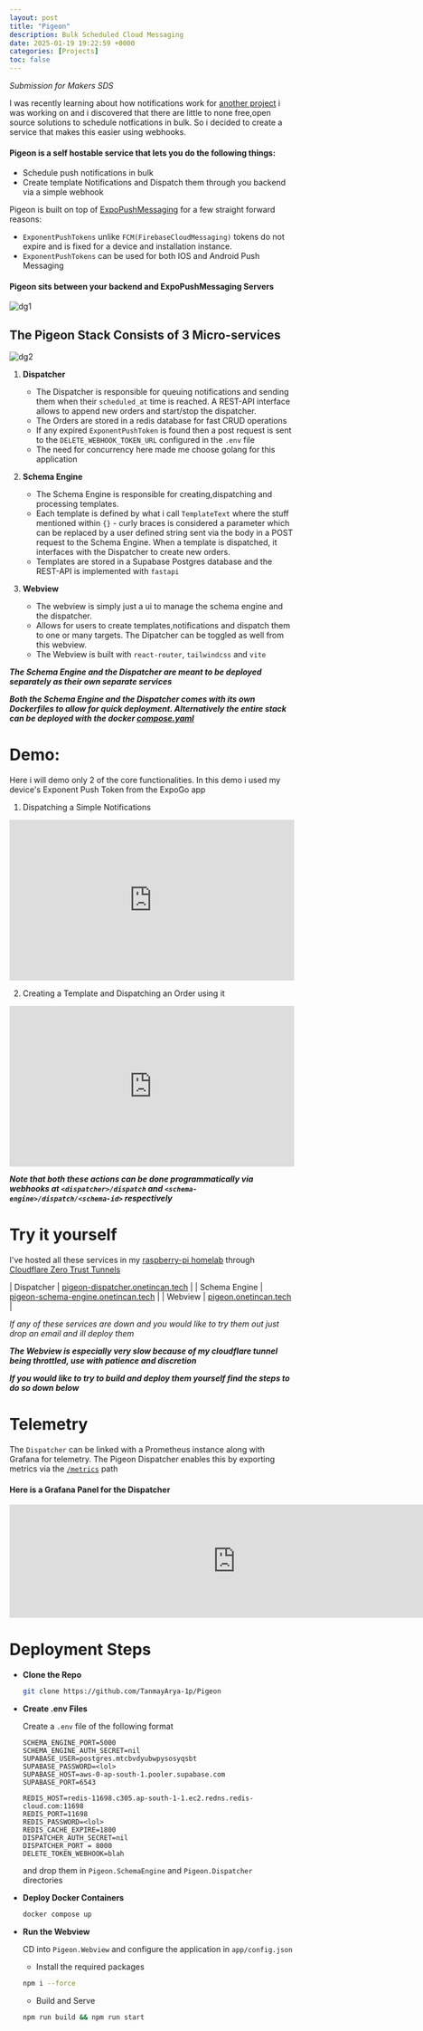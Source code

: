 ```yaml
---
layout: post
title: "Pigeon"
description: Bulk Scheduled Cloud Messaging
date: 2025-01-19 19:22:59 +0000
categories: [Projects]
toc: false
---
```


*Submission for Makers SDS*


I was recently learning about how notifications work for [another project](https://github.com/TanmayArya-1p/CPsched) i was working on and i discovered that there are little to none free,open source solutions to schedule notfications in bulk. So i decided to create a service that makes this easier using webhooks.

#### Pigeon is a self hostable service that lets you do the following things:
- Schedule push notifications in bulk
- Create template Notifications and Dispatch them through you backend via a simple webhook


Pigeon is built on top of [ExpoPushMessaging](https://docs.expo.dev/push-notifications/sending-notifications/) for a few straight forward reasons:
- `ExponentPushTokens` unlike `FCM(FirebaseCloudMessaging)` tokens do not expire and is fixed for a device and installation instance.
- `ExponentPushTokens` can be used for both IOS and Android Push Messaging

#### Pigeon sits between your backend and ExpoPushMessaging Servers


<img src="/assets/img/dg1.jpg" alt="dg1" style="">




## The Pigeon Stack Consists of 3 Micro-services

<img src="/assets/img/dg2.jpg" alt="dg2" style="">


1. **Dispatcher**
    - The Dispatcher is responsible for queuing notifications and sending them when their `scheduled_at` time is reached. A REST-API interface allows to append new orders and start/stop the dispatcher.
    - The Orders are stored in a redis database for fast CRUD operations
    - If any expired `ExponentPushToken` is found then a post request is sent to the `DELETE_WEBHOOK_TOKEN_URL` configured in the `.env` file
    - The need for concurrency here made me choose golang for this application

2. **Schema Engine**
    - The Schema Engine is responsible for creating,dispatching and processing templates.
    - Each template is defined by what i call `TemplateText` where the stuff mentioned within `{}` - curly braces is considered a parameter which can be replaced by a user defined string sent via the body in a POST request to the Schema Engine. When a template is dispatched, it interfaces with the Dispatcher to create new orders.
    - Templates are stored in a Supabase Postgres database and the REST-API is implemented with `fastapi`
3. **Webview**
    - The webview is simply just a ui to manage the schema engine and the dispatcher.
    - Allows for users to create templates,notifications and dispatch them to one or many targets. The Dipatcher can be toggled as well from this webview.
    - The Webview is built with `react-router`, `tailwindcss` and `vite` 



***The Schema Engine and the Dispatcher are meant to be deployed separately as their own separate services***

***Both the Schema Engine and the Dispatcher comes with its own Dockerfiles to allow for quick deployment. Alternatively the entire stack can be deployed with the docker [compose.yaml](https://github.com/TanmayArya-1p/Pigeon/blob/main/compose.yaml)***


# Demo:

Here i will demo only 2 of the core functionalities.
In this demo i used my device's Exponent Push Token from the ExpoGo app

1. Dispatching a Simple Notifications
<div style="padding:56.25% 0 0 0;position:relative;"><iframe src="https://player.vimeo.com/video/1048411296?badge=0&amp;autopause=0&amp;player_id=0&amp;app_id=58479" frameborder="0" allow="autoplay; fullscreen; picture-in-picture; clipboard-write; encrypted-media" style="position:absolute;top:0;left:0;width:100%;height:100%;" title="vd1"></iframe></div><script src="https://player.vimeo.com/api/player.js"></script>


2. Creating a Template and Dispatching an Order using it

<div style="padding:56.25% 0 0 0;position:relative;"><iframe src="https://player.vimeo.com/video/1048411311?badge=0&amp;autopause=0&amp;player_id=0&amp;app_id=58479" frameborder="0" allow="autoplay; fullscreen; picture-in-picture; clipboard-write; encrypted-media" style="position:absolute;top:0;left:0;width:100%;height:100%;" title="vd2"></iframe></div><script src="https://player.vimeo.com/api/player.js"></script>



***Note that both these actions can be done programmatically via webhooks at `<dispatcher>/dispatch` and `<schema-engine>/dispatch/<schema-id>` respectively***


# Try it yourself

I've hosted all these services in my [raspberry-pi homelab](https://onetincan.tech/headq) through [Cloudflare Zero Trust Tunnels](https://developers.cloudflare.com/cloudflare-one/)


| Dispatcher    | [pigeon-dispatcher.onetincan.tech](https://pigeon-dispatcher.onetincan.tech/status) |
| Schema Engine    | [pigeon-schema-engine.onetincan.tech](https://pigeon-schema-engine.onetincan.tech/docs) |
| Webview |  [pigeon.onetincan.tech](https://pigeon.onetincan.tech)   |

*If any of these services are down and you would like to try them out just drop an email and ill deploy them*

***The Webview is especially very slow because of my cloudflare tunnel being throttled, use with patience and discretion***

***If you would like to try to build and deploy them yourself find the steps to do so down below***

# Telemetry

The `Dispatcher` can be linked with a Prometheus instance along with Grafana for telemetry. The Pigeon Dispatcher enables this by exporting metrics via the [`/metrics`](https://pigeon-dispatcher.onetincan.tech/metrics) path

#### Here is a Grafana Panel for the Dispatcher

<iframe src="https://grafana.onetincan.tech/d-solo/de8rx9snw3cw0f/pigeon?orgId=1&from=1737334640426&to=1737335540426&timezone=browser&theme=dark&panelId=1&__feature.dashboardSceneSolo" width="800" height="200" frameborder="0"></iframe>



# Deployment Steps


- **Clone the Repo**
    ```bash
    git clone https://github.com/TanmayArya-1p/Pigeon
    ```

- **Create .env Files**

    Create a `.env` file of the following format 
    ```
    SCHEMA_ENGINE_PORT=5000
    SCHEMA_ENGINE_AUTH_SECRET=nil
    SUPABASE_USER=postgres.mtcbvdyubwpysosyqsbt
    SUPABASE_PASSWORD=<lol>
    SUPABASE_HOST=aws-0-ap-south-1.pooler.supabase.com
    SUPABASE_PORT=6543

    REDIS_HOST=redis-11698.c305.ap-south-1-1.ec2.redns.redis-cloud.com:11698
    REDIS_PORT=11698
    REDIS_PASSWORD=<lol>    
    REDIS_CACHE_EXPIRE=1800
    DISPATCHER_AUTH_SECRET=nil
    DISPATCHER_PORT = 8000
    DELETE_TOKEN_WEBHOOK=blah
    ```
    and drop them in `Pigeon.SchemaEngine` and `Pigeon.Dispatcher` directories



- **Deploy Docker Containers**
    ```bash
    docker compose up
    ```
- **Run the Webview**

    CD into `Pigeon.Webview` and configure the application in `app/config.json`

    - Install the required packages

    ```bash
    npm i --force
    ```

    - Build and Serve

    ```bash
    npm run build && npm run start
    ```




